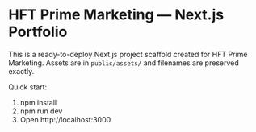
# HFT Prime Marketing — Next.js Portfolio

This is a ready-to-deploy Next.js project scaffold created for HFT Prime Marketing.
Assets are in `public/assets/` and filenames are preserved exactly.

Quick start:
1. npm install
2. npm run dev
3. Open http://localhost:3000
